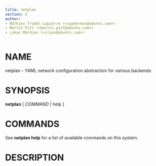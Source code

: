 ```yaml
---
title: netplan
section: 5
author:
- Mathieu Trudel-Lapierre (<cyphermox@ubuntu.com>)
- Martin Pitt (<martin.pitt@ubuntu.com>)
- Lukas Märdian (<slyon@ubuntu.com>)
...
```


# NAME

netplan - YAML network configuration abstraction for various backends

# SYNOPSIS

**netplan** [ *COMMAND* | help ]

# COMMANDS

See **netplan help** for a list of available commands on this system.

# DESCRIPTION
